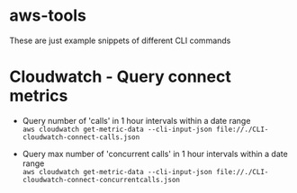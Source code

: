 # aws-tools

These are just example snippets of different CLI commands

# Cloudwatch - Query connect metrics

- Query number of 'calls' in 1 hour intervals within a date range  
```aws cloudwatch get-metric-data --cli-input-json file://./CLI-cloudwatch-connect-calls.json```

- Query max number of 'concurrent calls' in 1 hour intervals within a date range  
```aws cloudwatch get-metric-data --cli-input-json file://./CLI-cloudwatch-connect-concurrentcalls.json```
